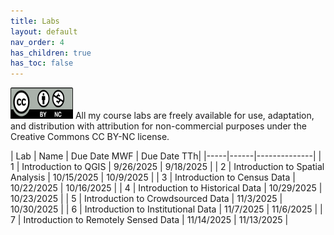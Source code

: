 ```yaml
---
title: Labs
layout: default
nav_order: 4
has_children: true
has_toc: false
---
```

<img src="images/Cc_by-nc_icon.svg.png" alt="CC BY-NC License" width="100" height="50">
All my course labs are freely available for use, adaptation, and distribution with attribution for non-commercial purposes under the Creative Commons CC BY-NC license. 


| Lab | Name | Due Date MWF | Due Date TTh|
|-----|------|--------------|
| 1   | Introduction to QGIS     | 9/26/2025 | 9/18/2025 |
| 2   | Introduction to Spatial Analysis    | 10/15/2025 | 10/9/2025 |
| 3   | Introduction to Census Data     | 10/22/2025  | 10/16/2025 |
| 4   | Introduction to Historical Data     | 10/29/2025 | 10/23/2025 |
| 5   | Introduction to Crowdsourced Data    | 11/3/2025 | 10/30/2025 |
| 6   | Introduction to Institutional Data    | 11/7/2025 | 11/6/2025 |
| 7   | Introduction to Remotely Sensed Data    | 11/14/2025 | 11/13/2025 |


